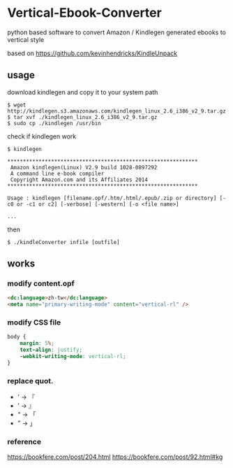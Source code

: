 Vertical-Ebook-Converter
========================
python based software to convert Amazon / Kindlegen generated ebooks to vertical style

based on https://github.com/kevinhendricks/KindleUnpack

## usage
download kindlegen and copy it to your system path 
```
$ wget http://kindlegen.s3.amazonaws.com/kindlegen_linux_2.6_i386_v2_9.tar.gz
$ tar xvf ./kindlegen_linux_2.6_i386_v2_9.tar.gz 
$ sudo cp ./kindlegen /usr/bin
```

check if kindlegen work
```
$ kindlegen

*************************************************************
 Amazon kindlegen(Linux) V2.9 build 1028-0897292 
 A command line e-book compiler 
 Copyright Amazon.com and its Affiliates 2014 
*************************************************************

Usage : kindlegen [filename.opf/.htm/.html/.epub/.zip or directory] [-c0 or -c1 or c2] [-verbose] [-western] [-o <file name>] 

...
```

then 
```
$ ./kindleConverter infile [outfile]
```

## works
### modify content.opf
```html
<dc:language>zh-tw</dc:language>
<meta name="primary-writing-mode" content="vertical-rl" />
```

### modify CSS file
```css
body {
	margin: 5%;
	text-align: justify;
	-webkit-writing-mode: vertical-rl;
}
```

### replace quot.
 - ‘ -> 『
 - ’ ->  』
 - “ -> 「
 - ” ->  」

### reference
https://bookfere.com/post/204.html
https://bookfere.com/post/92.html#kg
